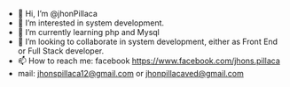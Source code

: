 - 👋 Hi, I’m @jhonPillaca
- 👀 I’m interested in system development.
- 🌱 I’m currently learning php and Mysql
- 💞️ I’m looking to collaborate in system development, either as Front End or Full Stack developer.
- 📫 How to reach me: facebook https://www.facebook.com/jhons.pillaca
- mail: jhonspillaca12@gmail.com or jhonpillacaved@gmail.com

<!---
jhonPillaca/jhonPillaca is a ✨ special ✨ repository because its `README.md` (this file) appears on your GitHub profile.
You can click the Preview link to take a look at your changes.
--->
